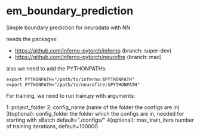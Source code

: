 # em_boundary_prediction
Simple boundary prediction for neurodata with NN

needs the packages:
- https://github.com/inferno-pytorch/inferno (branch: super-dev)
- https://github.com/inferno-pytorch/neurofire (branch: mad)

also we need to add the PYTHONPATHs:

```
export PYTHONPATH="/path/to/inferno:$PYTHONPATH"
export PYTHONPATH="/path/to/neurofire:$PYTHONPATH"
```

For training, we need to run train.py with arguments:

1: project_folder
2: config_name (name of the folder the configs are in)
3(optional): config_folder the folder which the configs are in, needed for starting with sBatch default="./configs/" 
4(optional): max_train_iters number of training iterations, default=100000
